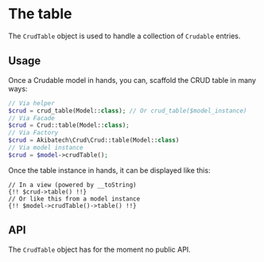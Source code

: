 # The table

The `CrudTable` object is used to handle a collection of `Crudable` entries.  

## Usage

Once a Crudable model in hands, you can, scaffold the CRUD table in many ways:
```php
// Via helper
$crud = crud_table(Model::class); // Or crud_table($model_instance)
// Via Facade
$crud = Crud::table(Model::class);
// Via Factory
$crud = Akibatech\Crud\Crud::table(Model::class)
// Via model instance
$crud = $model->crudTable();
```

Once the table instance in hands, it can be displayed like this:
```blade
// In a view (powered by __toString)
{!! $crud->table() !!}
// Or like this from a model instance
{!! $model->crudTable()->table() !!}
```

## API

The `CrudTable` object has for the moment no public API.
